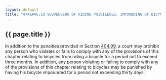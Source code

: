---
layout: default 
title: "474&#46;10 SUSPENSION OF RIDING PRIVILEGES; IMPOUNDING OF BICYCLES."---

{{ page.title }}
----------------

In addition to the penalties provided in Section
[404.99](1ce9ca02.html), a court may prohibit any person who violates or
fails to comply with any of the provisions of this chapter relating to
bicycles from riding a bicycle for a period not to exceed three months.
In addition, any person violating or failing to comply with any of the
provisions of this chapter relating to bicycles may be punished by
having his bicycle impounded for a period not exceeding thirty days.
